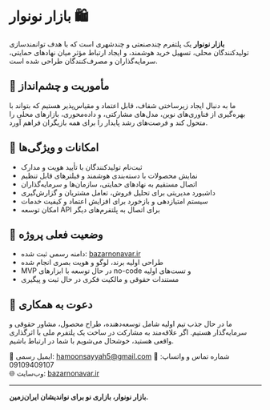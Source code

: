 # بازار نونوار 🛍️  
**بازار نونوار** یک پلتفرم چندصنعتی و چندشهری است که با هدف توانمندسازی تولیدکنندگان محلی، تسهیل خرید هوشمند، و ایجاد ارتباط مؤثر میان نهادهای حمایتی، سرمایه‌گذاران و مصرف‌کنندگان طراحی شده است.

## 🎯 مأموریت و چشم‌انداز  
ما به دنبال ایجاد زیرساختی شفاف، قابل اعتماد و مقیاس‌پذیر هستیم که بتواند با بهره‌گیری از فناوری‌های نوین، مدل‌های مشارکتی، و داده‌محوری، بازارهای محلی را متحول کند و فرصت‌های رشد پایدار را برای همه بازیگران فراهم آورد.

## 🔧 امکانات و ویژگی‌ها  
- ثبت‌نام تولیدکنندگان با تأیید هویت و مدارک  
- نمایش محصولات با دسته‌بندی هوشمند و فیلترهای قابل تنظیم  
- اتصال مستقیم به نهادهای حمایتی، سازمان‌ها و سرمایه‌گذاران  
- داشبورد مدیریتی برای تحلیل فروش، تعامل مشتریان و گزارش‌گیری  
- سیستم امتیازدهی و بازخورد برای افزایش اعتماد و کیفیت خدمات  
- امکان توسعه API برای اتصال به پلتفرم‌های دیگر

## 📍 وضعیت فعلی پروژه  
- دامنه رسمی ثبت شده: [bazarnonavar.ir](http://bazarnonavar.ir)  
- طراحی اولیه برند، لوگو و هویت بصری انجام شده  
- MVP در حال توسعه با ابزارهای no-code و تست‌های اولیه  
- مستندات حقوقی و مالکیت فکری در حال ثبت و پیگیری

## 🤝 دعوت به همکاری  
ما در حال جذب تیم اولیه شامل توسعه‌دهنده، طراح محصول، مشاور حقوقی و سرمایه‌گذار هستیم. اگر علاقه‌مند به مشارکت در ساخت یک پلتفرم ملی با اثرگذاری واقعی هستید، خوشحال می‌شویم با شما در ارتباط باشیم.

📧 ایمیل رسمی: hamoonsayyah5@gmail.com 
📱 شماره تماس و واتساپ: 09109409107  
🌐 وب‌سایت: [bazarnonavar.ir](http://bazarnonavar.ir)

---

**بازار نونوار، بازاری نو برای نواندیشان ایران‌زمین.**
